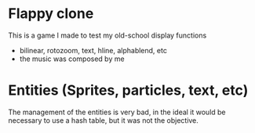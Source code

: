 # Flappy clone

This is a game I made to test my old-school display functions
- bilinear, rotozoom, text, hline, alphablend, etc
- the music was composed by me

# Entities (Sprites, particles, text, etc)
The management of the entities is very bad, in the ideal it would be necessary to use a hash table, but it was not the objective.
